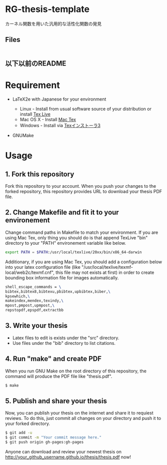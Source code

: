 RG-thesis-template
=====
カーネル関数を用いた汎用的な活性化関数の発見
## Files
```
```

## 以下以前のREADME
# Requirement

* LaTeX2e with Japanese for your environment
    * Linux - Install from usual software source of your distribution or install [Tex Live](http://www.tug.org/texlive/)
    * Mac OS X - Install [Mac Tex](https://tug.org/mactex/)
    * Windows - Install via [Texインストーラ3](http://www.math.sci.hokudai.ac.jp/~abenori/soft/abtexinst.html)

* GNUMake

# Usage

## 1. Fork this repository

Fork this repository to your account.
When you push your changes to the forked repository, this repository provides URL to download your thesis PDF file.

## 2. Change Makefile and fit it to your environement

Change command paths in Makefile to match your environment.
If you are using Mac Tex, only thing you should do is that append TexLive "bin" directory to your "PATH" environement variable like below.

```bash
export PATH = $PATH:/usr/local/texlive/20xx/bin/x86_64-darwin
```

Additionary, if you are using Mac Tex, you should add a configuration below into your latex configuration file (like "/usr/local/texlive/texmf-local/web2c/texmf.cnf", this file may not exists at first) in order to create bounding box information file for images automatically.

```tex
shell_escape_commands = \
bibtex,bibtex8,bibtexu,pbibtex,upbibtex,biber,\
kpsewhich,\
makeindex,mendex,texindy,\
mpost,pmpost,upmpost,\
repstopdf,epspdf,extractbb
```

## 3. Write your thesis

* Latex files to edit is exists under the "src" directory.
* Use files under the "bib" directory to list citations.

## 4. Run "make" and create PDF

When you run GNU Make on the root directory of this repository, the command will produce the PDF file like "thesis.pdf".

```bash
$ make
```

## 5. Publish and share your thesis

Now, you can publish your thesis on the internet and share it to requiest reviews.
To do this, just commit all changes on your directory and push it to your forked directory.

```bash
$ git add -u
$ git commit -m "Your commit message here."
$ git push origin gh-pages:gh-pages
```

Anyone can download and review your newest thesis on http://your_github_username.github.io/thesis/thesis.pdf now!
